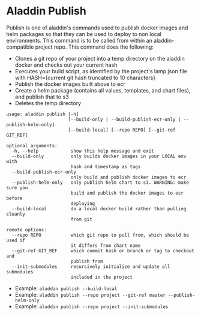 # Aladdin Publish
Publish is one of aladdin's commands used to publish docker images and helm packages so that they can be used to deploy to non local environments. This command is to be called from within an aladdin-compatible project repo.
This command does the following:
- Clones a git repo of your project into a temp directory on the aladdin docker and checks out your current hash
- Executes your build script, as identified by the project's lamp.json file with HASH={current git hash truncated to 10 characters}
- Publish the docker images built above to ecr
- Create a helm package (contains all values, templates, and chart files), and publish that to s3
- Deletes the temp directory
```
usage: aladdin publish [-h]
                       [--build-only | --build-publish-ecr-only | --publish-helm-only]
                       [--build-local] [--repo REPO] [--git-ref GIT_REF]

optional arguments:
  -h, --help            show this help message and exit
  --build-only          only builds docker images in your LOCAL env with
                        hash and timestamp as tags
  --build-publish-ecr-only
                        only build and publish docker images to ecr
  --publish-helm-only   only publish helm chart to s3. WARNING: make sure you
                        build and publish the docker images to ecr before
                        deploying
  --build-local         do a local docker build rather than pulling cleanly
                        from git

remote options:
  --repo REPO           which git repo to pull from, which should be used if
                        it differs from chart name
  --git-ref GIT_REF     which commit hash or branch or tag to checkout and
                        publish from
  --init-submodules     recursively initialize and update all submodules
                        included in the project
```
- Example: `aladdin publish --build-local`
- Example: `aladdin publish --repo project --git-ref master --publish-helm-only`
- Example: `aladdin publish --repo project --init-submodules`
